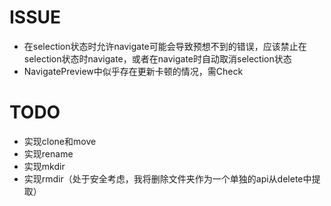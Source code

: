 # ISSUE

- 在selection状态时允许navigate可能会导致预想不到的错误，应该禁止在selection状态时navigate，或者在navigate时自动取消selection状态
- NavigatePreview中似乎存在更新卡顿的情况，需Check

# TODO

- 实现clone和move
- 实现rename
- 实现mkdir
- 实现rmdir（处于安全考虑，我将删除文件夹作为一个单独的api从delete中提取）

